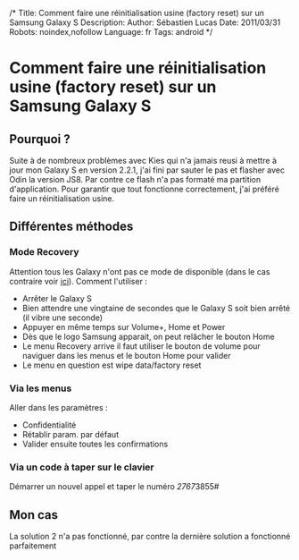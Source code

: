 /*
Title: Comment faire une réinitialisation usine (factory reset) sur un Samsung Galaxy S
Description: 
Author: Sébastien Lucas
Date: 2011/03/31
Robots: noindex,nofollow
Language: fr
Tags: android
*/
# Comment faire une réinitialisation usine (factory reset) sur un Samsung Galaxy S

## Pourquoi ?
Suite à de nombreux problèmes avec Kies qui n'a jamais reusi à mettre à jour mon Galaxy S en version 2.2.1, j'ai fini par sauter le pas et flasher avec Odin la version JS8. Par contre ce flash n'a pas formaté ma partition d'application. Pour garantir que tout fonctionne correctement, j'ai préféré faire un réinitialisation usine.

## Différentes méthodes

### Mode Recovery
Attention tous les Galaxy n'ont pas ce mode de disponible (dans le cas contraire voir [ici](http://www.galaxys-team.fr/viewtopic.php?f=8&t=1801)). Comment l'utiliser : 
* Arrêter le Galaxy S
* Bien attendre une vingtaine de secondes que le Galaxy S soit bien arrêté (il vibre une seconde)
* Appuyer en même temps sur Volume+, Home et Power
* Dès que le logo Samsung apparait, on peut relâcher le bouton Home
* Le menu Recovery arrive il faut utiliser le bouton de volume pour naviguer dans les menus et le bouton Home pour valider
* Le menu en question est wipe data/factory reset

### Via les menus

Aller dans les paramètres :
* Confidentialité
* Rétablir param. par défaut
* Valider ensuite toutes les confirmations

### Via un code à taper sur le clavier

Démarrer un nouvel appel et taper le numéro *2767*3855#

## Mon cas

La solution 2 n'a pas fonctionné, par contre la dernière solution a fonctionné parfaitement





